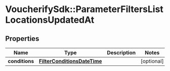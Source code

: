 # VoucherifySdk::ParameterFiltersListLocationsUpdatedAt

## Properties

| Name | Type | Description | Notes |
| ---- | ---- | ----------- | ----- |
| **conditions** | [**FilterConditionsDateTime**](FilterConditionsDateTime.md) |  | [optional] |

